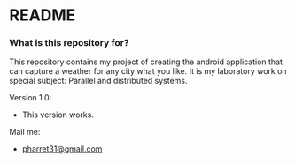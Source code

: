 # README #

### What is this repository for? ###

This repository contains my project of creating the android application that can capture a weather for any city what you like. It is my laboratory work on special subject: Parallel and distributed systems.

Version 1.0:

* This version works.



Mail me:

* pharret31@gmail.com